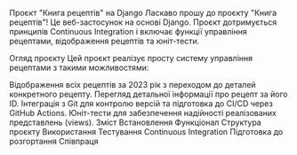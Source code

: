 Проєкт "Книга рецептів" на Django
Ласкаво прошу до проєкту "Книга рецептів"! Це веб-застосунок на основі Django. Проєкт дотримується принципів Continuous Integration і включає функції управління рецептами, відображення рецептів та юніт-тести.

Огляд проєкту
Цей проєкт реалізує просту систему управління рецептами з такими можливостями:

Відображення всіх рецептів за 2023 рік з переходом до деталей конкретного рецепту.
Перегляд детальної інформації про рецепт за його ID.
Інтеграція з Git для контролю версій та підготовка до CI/CD через GitHub Actions.
Юніт-тести для забезпечення надійності реалізованих представлень (views).
Зміст
Встановлення
Функціонал
Структура проєкту
Використання
Тестування
Continuous Integration
Підготовка до розгортання
Співпраця
